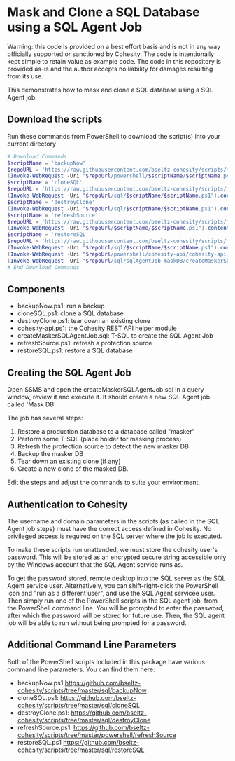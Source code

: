 # Mask and Clone a SQL Database using a SQL Agent Job

Warning: this code is provided on a best effort basis and is not in any way officially supported or sanctioned by Cohesity. The code is intentionally kept simple to retain value as example code. The code in this repository is provided as-is and the author accepts no liability for damages resulting from its use.

This demonstrates how to mask and clone a SQL database using a SQL Agent job.

## Download the scripts

Run these commands from PowerShell to download the script(s) into your current directory

```powershell
# Download Commands
$scriptName = 'backupNow'
$repoURL = 'https://raw.githubusercontent.com/bseltz-cohesity/scripts/master'
(Invoke-WebRequest -Uri "$repoUrl/powershell/$scriptName/$scriptName.ps1").content | Out-File "$scriptName.ps1"; (Get-Content "$scriptName.ps1") | Set-Content "$scriptName.ps1"
$scriptName = 'cloneSQL'
$repoURL = 'https://raw.githubusercontent.com/bseltz-cohesity/scripts/master'
(Invoke-WebRequest -Uri "$repoUrl/sql/$scriptName/$scriptName.ps1").content | Out-File "$scriptName.ps1"; (Get-Content "$scriptName.ps1") | Set-Content "$scriptName.ps1"
$scriptName = 'destroyClone'
(Invoke-WebRequest -Uri "$repoUrl/sql/$scriptName/$scriptName.ps1").content | Out-File "$scriptName.ps1"; (Get-Content "$scriptName.ps1") | Set-Content "$scriptName.ps1"
$scriptName = 'refreshSource'
$repoURL = 'https://raw.githubusercontent.com/bseltz-cohesity/scripts/master/powershell'
(Invoke-WebRequest -Uri "$repoUrl/$scriptName/$scriptName.ps1").content | Out-File "$scriptName.ps1"; (Get-Content "$scriptName.ps1") | Set-Content "$scriptName.ps1"
$scriptName = 'restoreSQL'
$repoURL = 'https://raw.githubusercontent.com/bseltz-cohesity/scripts/master'
(Invoke-WebRequest -Uri "$repoUrl/sql/$scriptName/$scriptName.ps1").content | Out-File "$scriptName.ps1"; (Get-Content "$scriptName.ps1") | Set-Content "$scriptName.ps1"
(Invoke-WebRequest -Uri "$repoUrl/powershell/cohesity-api/cohesity-api.ps1").content | Out-File cohesity-api.ps1; (Get-Content cohesity-api.ps1) | Set-Content cohesity-api.ps1
(Invoke-WebRequest -Uri "$repoUrl/sql/sqlAgentJob-maskDB/createMaskerSQLAgentJob.sql").content | Out-File createMaskerSQLAgentJob.sql; (Get-Content createMaskerSQLAgentJob.sql) | Set-Content createMaskerSQLAgentJob.sql
# End Download Commands
```

## Components

* backupNow.ps1: run a backup
* cloneSQL.ps1: clone a SQL database
* destroyClone.ps1: tear down an existing clone
* cohesity-api.ps1: the Cohesity REST API helper module
* createMaskerSQLAgentJob.sql: T-SQL to create the SQL Agent Job
* refreshSource.ps1: refresh a protection source
* restoreSQL.ps1: restore a SQL database

## Creating the SQL Agent Job

Open SSMS and open the createMaskerSQLAgentJob.sql in a query window, review it and execute it. It should create a new SQL Agent job called 'Mask DB'

The job has several steps:

1) Restore a production database to a database called "masker"
2) Perform some T-SQL (place holder for masking process)
3) Refresh the protection source to detect the new masker DB
4) Backup the masker DB
5) Tear down an existing clone (if any)
6) Create a new clone of the masked DB.

Edit the steps and adjust the commands to suite your environment.

## Authentication to Cohesity

The username and domain parameters in the scripts (as called in the SQL Agent job steps) must have the correct access defined in Cohesity. No privileged access is required on the SQL server where the job is executed.

To make these scripts run unattended, we must store the cohesity user's password. This will be stored as an encrypted secure string accessible only by the Windows account that the SQL Agent service runs as.

To get the password stored, remote desktop into the SQL server as the SQL Agent service user. Alternatively, you can shift-right-click the PowerShell icon and "run as a different user", and use the SQL Agent servicee user. Then simply run one of the PowerShell scripts in the SQL agent job, from the PowerShell command line. You will be prompted to enter the password, after which the password will be stored for future use. Then, the SQL agent job will be able to run without being prompted for a password.

## Additional Command Line Parameters

Both of the PowerShell scripts included in this package have various command line parameters. You can find them here:

* backupNow.ps1 <https://github.com/bseltz-cohesity/scripts/tree/master/sql/backupNow>
* cloneSQL.ps1: <https://github.com/bseltz-cohesity/scripts/tree/master/sql/cloneSQL>
* destroyClone.ps1: <https://github.com/bseltz-cohesity/scripts/tree/master/sql/destroyClone>
* refreshSource.ps1: <https://github.com/bseltz-cohesity/scripts/tree/master/powershell/refreshSource>
* restoreSQL.ps1 <https://github.com/bseltz-cohesity/scripts/tree/master/sql/restoreSQL>
